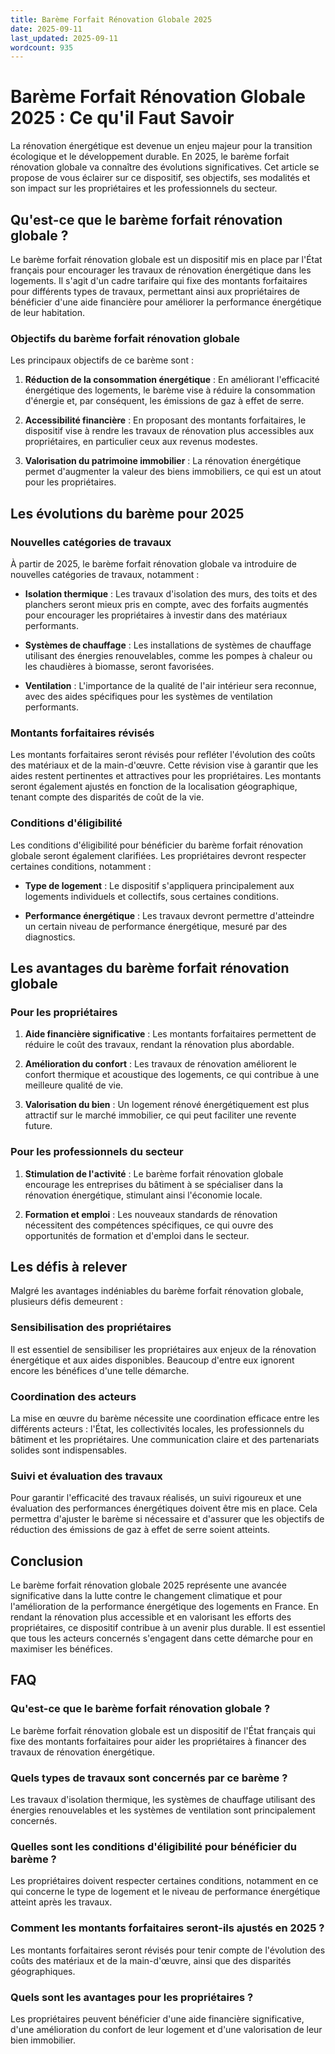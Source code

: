 ```yaml
---
title: Barème Forfait Rénovation Globale 2025
date: 2025-09-11
last_updated: 2025-09-11
wordcount: 935
---
```


# Barème Forfait Rénovation Globale 2025 : Ce qu'il Faut Savoir

La rénovation énergétique est devenue un enjeu majeur pour la transition écologique et le développement durable. En 2025, le barème forfait rénovation globale va connaître des évolutions significatives. Cet article se propose de vous éclairer sur ce dispositif, ses objectifs, ses modalités et son impact sur les propriétaires et les professionnels du secteur.

## Qu'est-ce que le barème forfait rénovation globale ?

Le barème forfait rénovation globale est un dispositif mis en place par l'État français pour encourager les travaux de rénovation énergétique dans les logements. Il s'agit d'un cadre tarifaire qui fixe des montants forfaitaires pour différents types de travaux, permettant ainsi aux propriétaires de bénéficier d'une aide financière pour améliorer la performance énergétique de leur habitation.

### Objectifs du barème forfait rénovation globale

Les principaux objectifs de ce barème sont :

1. **Réduction de la consommation énergétique** : En améliorant l'efficacité énergétique des logements, le barème vise à réduire la consommation d'énergie et, par conséquent, les émissions de gaz à effet de serre.
   
2. **Accessibilité financière** : En proposant des montants forfaitaires, le dispositif vise à rendre les travaux de rénovation plus accessibles aux propriétaires, en particulier ceux aux revenus modestes.

3. **Valorisation du patrimoine immobilier** : La rénovation énergétique permet d'augmenter la valeur des biens immobiliers, ce qui est un atout pour les propriétaires.

## Les évolutions du barème pour 2025

### Nouvelles catégories de travaux

À partir de 2025, le barème forfait rénovation globale va introduire de nouvelles catégories de travaux, notamment :

- **Isolation thermique** : Les travaux d'isolation des murs, des toits et des planchers seront mieux pris en compte, avec des forfaits augmentés pour encourager les propriétaires à investir dans des matériaux performants.

- **Systèmes de chauffage** : Les installations de systèmes de chauffage utilisant des énergies renouvelables, comme les pompes à chaleur ou les chaudières à biomasse, seront favorisées.

- **Ventilation** : L'importance de la qualité de l'air intérieur sera reconnue, avec des aides spécifiques pour les systèmes de ventilation performants.

### Montants forfaitaires révisés

Les montants forfaitaires seront révisés pour refléter l'évolution des coûts des matériaux et de la main-d'œuvre. Cette révision vise à garantir que les aides restent pertinentes et attractives pour les propriétaires. Les montants seront également ajustés en fonction de la localisation géographique, tenant compte des disparités de coût de la vie.

### Conditions d'éligibilité

Les conditions d'éligibilité pour bénéficier du barème forfait rénovation globale seront également clarifiées. Les propriétaires devront respecter certaines conditions, notamment :

- **Type de logement** : Le dispositif s'appliquera principalement aux logements individuels et collectifs, sous certaines conditions.

- **Performance énergétique** : Les travaux devront permettre d'atteindre un certain niveau de performance énergétique, mesuré par des diagnostics.

## Les avantages du barème forfait rénovation globale

### Pour les propriétaires

1. **Aide financière significative** : Les montants forfaitaires permettent de réduire le coût des travaux, rendant la rénovation plus abordable.

2. **Amélioration du confort** : Les travaux de rénovation améliorent le confort thermique et acoustique des logements, ce qui contribue à une meilleure qualité de vie.

3. **Valorisation du bien** : Un logement rénové énergétiquement est plus attractif sur le marché immobilier, ce qui peut faciliter une revente future.

### Pour les professionnels du secteur

1. **Stimulation de l'activité** : Le barème forfait rénovation globale encourage les entreprises du bâtiment à se spécialiser dans la rénovation énergétique, stimulant ainsi l'économie locale.

2. **Formation et emploi** : Les nouveaux standards de rénovation nécessitent des compétences spécifiques, ce qui ouvre des opportunités de formation et d'emploi dans le secteur.

## Les défis à relever

Malgré les avantages indéniables du barème forfait rénovation globale, plusieurs défis demeurent :

### Sensibilisation des propriétaires

Il est essentiel de sensibiliser les propriétaires aux enjeux de la rénovation énergétique et aux aides disponibles. Beaucoup d'entre eux ignorent encore les bénéfices d'une telle démarche.

### Coordination des acteurs

La mise en œuvre du barème nécessite une coordination efficace entre les différents acteurs : l'État, les collectivités locales, les professionnels du bâtiment et les propriétaires. Une communication claire et des partenariats solides sont indispensables.

### Suivi et évaluation des travaux

Pour garantir l'efficacité des travaux réalisés, un suivi rigoureux et une évaluation des performances énergétiques doivent être mis en place. Cela permettra d'ajuster le barème si nécessaire et d'assurer que les objectifs de réduction des émissions de gaz à effet de serre soient atteints.

## Conclusion

Le barème forfait rénovation globale 2025 représente une avancée significative dans la lutte contre le changement climatique et pour l'amélioration de la performance énergétique des logements en France. En rendant la rénovation plus accessible et en valorisant les efforts des propriétaires, ce dispositif contribue à un avenir plus durable. Il est essentiel que tous les acteurs concernés s'engagent dans cette démarche pour en maximiser les bénéfices.

## FAQ

### Qu'est-ce que le barème forfait rénovation globale ?

Le barème forfait rénovation globale est un dispositif de l'État français qui fixe des montants forfaitaires pour aider les propriétaires à financer des travaux de rénovation énergétique.

### Quels types de travaux sont concernés par ce barème ?

Les travaux d'isolation thermique, les systèmes de chauffage utilisant des énergies renouvelables et les systèmes de ventilation sont principalement concernés.

### Quelles sont les conditions d'éligibilité pour bénéficier du barème ?

Les propriétaires doivent respecter certaines conditions, notamment en ce qui concerne le type de logement et le niveau de performance énergétique atteint après les travaux.

### Comment les montants forfaitaires seront-ils ajustés en 2025 ?

Les montants forfaitaires seront révisés pour tenir compte de l'évolution des coûts des matériaux et de la main-d'œuvre, ainsi que des disparités géographiques.

### Quels sont les avantages pour les propriétaires ?

Les propriétaires peuvent bénéficier d'une aide financière significative, d'une amélioration du confort de leur logement et d'une valorisation de leur bien immobilier.